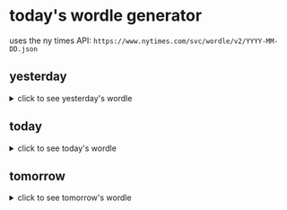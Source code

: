 # today's wordle generator

uses the ny times API: `https://www.nytimes.com/svc/wordle/v2/YYYY-MM-DD.json`

## yesterday

<details>
    <summary>click to see yesterday's wordle</summary>

    slice

</details>

## today

<details>
    <summary>click to see today's wordle</summary>

    ebony

</details>

## tomorrow

<details>
    <summary>click to see tomorrow's wordle</summary>

    value

</details>
